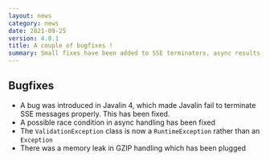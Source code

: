 ```yaml
---
layout: news
category: news
date: 2021-09-25
version: 4.0.1
title: A couple of bugfixes !
summary: Small fixes have been added to SSE terminators, async results, validation, and gzip.
---
```


## Bugfixes
* A bug was introduced in Javalin 4, which made Javalin fail to terminate SSE messages properly. This has been fixed.
* A possible race condition in async handling has been fixed
* The `ValidationException` class is now a `RuntimeException` rather than an `Exception`
* There was a memory leak in GZIP handling which has been plugged
